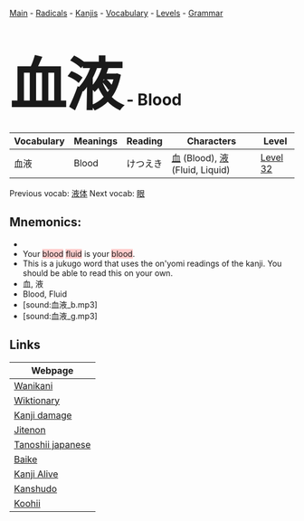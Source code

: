 <style> bigfont {font-size: 100px}</style>
[Main](../README.md) -
[Radicals](../radicals.md) -
[Kanjis](../kanjis.md) -
[Vocabulary](../vocabulary.md) -
[Levels](../levels.md) -
[Grammar](../grammar.md)
# <bigfont> 血液</bigfont> - Blood 

| Vocabulary | Meanings | Reading | Characters | Level |
| --- | --- | --- | --- | --- |
| 血液 | Blood | けつえき |  [血](../kanjis/血.md) (Blood), [液](../kanjis/液.md) (Fluid, Liquid) | [Level 32](../levels/wk_level32.md) |

Previous vocab: [液体](液体.md) Next vocab: [眼](眼.md) 

## Mnemonics:

* 
* Your <span style="background-color:#ffcccb"> blood</span> <span style="background-color:#ffcccb"> fluid</span> is your <span style="background-color:#ffcccb"> blood</span>.
* This is a jukugo word that uses the on'yomi readings of the kanji. You should be able to read this on your own.
* 血, 液
* Blood, Fluid
* [sound:血液_b.mp3]
* [sound:血液_g.mp3]


## Links 

| Webpage |
| --- |
| [Wanikani          ](https://www.wanikani.com/kanji/血液) |
| [Wiktionary        ](https://en.wiktionary.org/wiki/血液) |
| [Kanji damage      ](http://www.kanjidamage.com/kanji/search?utf8=✓&q=血液) |
| [Jitenon           ](https://jitenon.com/kanji/血液) |
| [Tanoshii japanese ](https://www.tanoshiijapanese.com/dictionary/kanji.cfm?k=血液) |
| [Baike             ](https://baike.baidu.com/item/血液) |
| [Kanji Alive       ](https://app.kanjialive.com/血液) |
| [Kanshudo          ](https://www.kanshudo.com/searchmn?q=血液) |
| [Koohii            ](https://kanji.koohii.com/study/kanji/血液) |
